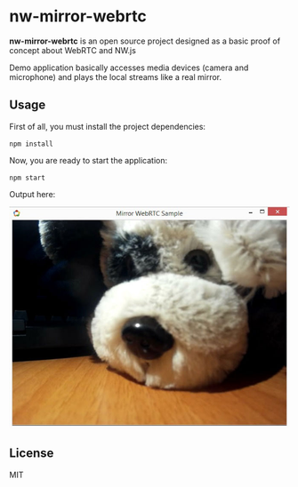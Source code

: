 # nw-mirror-webrtc

**nw-mirror-webrtc** is an open source project designed as a basic proof of concept about WebRTC and NW.js

Demo application basically accesses media devices (camera and microphone) and plays the local streams like a real mirror.


## Usage

First of all, you must install the project dependencies:
```
npm install
```

Now, you are ready to start the application:
```
npm start
```

Output here:

  ![](./screenshots/mirror-01.jpg)


## License
MIT
